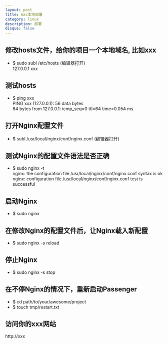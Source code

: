 ```yaml
---
layout: post
title: mac本地部署
category: linux
description: 部署
disqus: false
---
```


## 修改hosts文件，给你的项目一个本地域名, 比如xxx    
* $ sudo subl /etc/hosts (编辑器打开)   
127.0.0.1 xxx    


## 测试hosts   
* $ ping xxx   
PING xxx (127.0.0.1): 56 data bytes     
64 bytes from 127.0.0.1: icmp_seq=0 ttl=64 time=0.054 ms    


## 打开Nginx配置文件   
* $ subl /usr/local/nginx/conf/nginx.conf (编辑器打开)    


## 测试Nginx的配置文件语法是否正确   
* $ sudo nginx -t   
nginx: the configuration file /usr/local/nginx/conf/nginx.conf syntax is ok   
nginx: configuration file /usr/local/nginx/conf/nginx.conf test is successful   


## 启动Nginx   
* $ sudo nginx   


## 在修改Nginx的配置文件后，让Nginx载入新配置   
* $ sudo nginx -s reload   


## 停止Nginx   
* $ sudo nginx -s stop   


## 在不停Nginx的情况下，重新启动Passenger   
* $ cd path/to/your/awesome/project   
* $ touch tmp/restart.txt   


## 访问你的xxx网站      
http://xxx   
